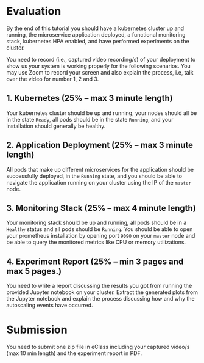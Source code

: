 # Evaluation 

By the end of this tutorial you should have a kubernetes cluster up and
running, the microservice application deployed, a functional monitoring stack,
kubernetes HPA enabled, and have performed experiments on the cluster.

You need to record (i.e., captured video recording/s) of your deployment to show us your system is working
properly for the following scenarios. You may use Zoom to record your screen and also explain the process, i.e, talk over the video for number 1, 2 and 3. 

## 1. Kubernetes (25% &ndash; max 3 minute length) 

Your kubernetes cluster should be up and running, your nodes should all be in the
state `Ready`, all pods should be in the state `Running`, and your installation should
generally be healthy.

## 2. Application Deployment (25% &ndash; max 3 minute length)

All pods that make up different microservices for the application should be successfully
deployed, in the `Running` state, and you should be able to navigate the application
running on your cluster using the IP of the `master` node.

## 3. Monitoring Stack (25% &ndash; max 4 minute length)

Your monitoring stack should be up and running, all pods should be in a `Healthy`
status and all pods should be `Running`. You should be able to open your prometheus
installation by opening port `9090` on your `master` node and be able to query
the monitored metrics like CPU or memory utilizations.

## 4. Experiment Report (25% &ndash; min 3 pages and max 5 pages.)

You need to write a report discussing the results you got from running the provided
Jupyter notebook on your cluster. Extract the generated plots from the Jupyter notebook
and explain the process discussing how and why the autoscaling events have occurred.

# Submission
You need to submit one zip file in eClass including your captured video/s (max 10 min length) and 
the experiment report in PDF.

